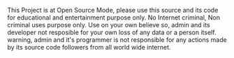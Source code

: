 This Project is at Open Source Mode, please use this source and its code for educational and entertainment purpose only. 
No Internet criminal, Non criminal uses purpose only.
Use on your own believe so, admin and its developer not resposible for your own loss of any data or a person itself.
warning, admin and it's programmer is not responsible for any actions made by its source code followers from all world wide internet.
